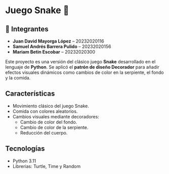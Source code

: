 
  # Juego Snake 🐍
 

## 👥 Integrantes

- **Juan David Mayorga López** – 20232020116  
- **Samuel Andrés Barrera Pulido** – 20232020156  
- **Mariam Betin Escobar** – 20232020300 

Este proyecto es una versión del clásico juego **Snake** desarrollado en el lenguaje de **Python**.
Se aplicó el **patrón de diseño Decorador** para añadir efectos visuales dinámicos como cambios de color en la serpiente, el fondo y la comida.

## Características
- Movimiento clásico del juego Snake.
- Comida con colores aleatorios.
- Cambios visuales mediante decoradores:
  - Cambio de color del fondo.
  - Cambio de color de la serpiente.
  - Reducción del cuerpo.

## Tecnologías
- Python 3.11
- Librerias: Turtle, Time y Random
